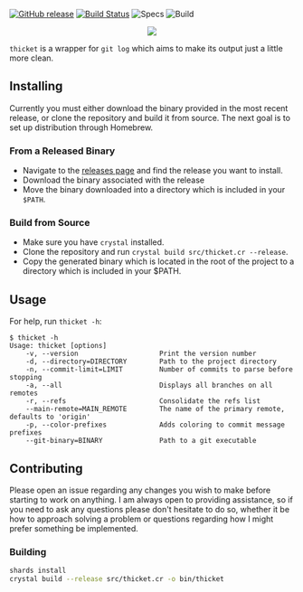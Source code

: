 [![GitHub release](https://img.shields.io/github/release/taylorthurlow/thicket.svg)](https://github.com/taylorthurlow/thicket/releases)
[![Build Status](https://travis-ci.com/taylorthurlow/thicket.svg?branch=develop)](https://travis-ci.com/taylorthurlow/thicket)
![Specs](https://github.com/taylorthurlow/thicket/workflows/specs/badge.svg)
![Build](https://github.com/taylorthurlow/thicket/workflows/publish/badge.svg)

<p align="center">
    <img src="https://user-images.githubusercontent.com/761640/58450380-87fd1900-80c3-11e9-83b6-7fda621a15e2.png" />
</p>

`thicket` is a wrapper for `git log` which aims to make its output just a little more clean.

## Installing

Currently you must either download the binary provided in the most recent release, or clone the repository and build it from source. The next goal is to set up distribution through Homebrew.

### From a Released Binary

- Navigate to the [releases page](https://github.com/taylorthurlow/thicket/releases) and find the release you want to install.
- Download the binary associated with the release
- Move the binary downloaded into a directory which is included in your `$PATH`.

### Build from Source

- Make sure you have `crystal` installed.
- Clone the repository and run `crystal build src/thicket.cr --release`.
- Copy the generated binary which is located in the root of the project to a directory which is included in your $PATH.

## Usage

For help, run `thicket -h`:

```plain
$ thicket -h
Usage: thicket [options]
    -v, --version                    Print the version number
    -d, --directory=DIRECTORY        Path to the project directory
    -n, --commit-limit=LIMIT         Number of commits to parse before stopping
    -a, --all                        Displays all branches on all remotes
    -r, --refs                       Consolidate the refs list
    --main-remote=MAIN_REMOTE        The name of the primary remote, defaults to 'origin'
    -p, --color-prefixes             Adds coloring to commit message prefixes
    --git-binary=BINARY              Path to a git executable
```

## Contributing

Please open an issue regarding any changes you wish to make before starting to work on anything. I am always open to providing assistance, so if you need to ask any questions please don't hesitate to do so, whether it be how to approach solving a problem or questions regarding how I might prefer something be implemented.

### Building

```bash
shards install
crystal build --release src/thicket.cr -o bin/thicket
```
